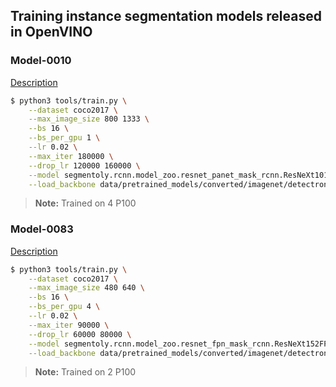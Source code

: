 ## Training instance segmentation models released in OpenVINO


### Model-0010

[Description](https://github.com/opencv/open_model_zoo/tree/develop/intel_models/instance-segmentation-security-0010/description/instance-segmentation-security-0010.md)

```bash
$ python3 tools/train.py \
    --dataset coco2017 \
    --max_image_size 800 1333 \
    --bs 16 \
    --bs_per_gpu 1 \
    --lr 0.02 \
    --max_iter 180000 \
    --drop_lr 120000 160000 \
    --model segmentoly.rcnn.model_zoo.resnet_panet_mask_rcnn.ResNeXt101PANetMaskRCNN \
    --load_backbone data/pretrained_models/converted/imagenet/detectron/resnext101.pth
```
> **Note:** Trained on 4 P100

### Model-0083

[Description](https://github.com/opencv/open_model_zoo/tree/develop/intel_models/instance-segmentation-security-0083/description/instance-segmentation-security-0083.md)

```bash
$ python3 tools/train.py \
    --dataset coco2017 \
    --max_image_size 480 640 \
    --bs 16 \
    --bs_per_gpu 4 \
    --lr 0.02 \
    --max_iter 90000 \
    --drop_lr 60000 80000 \
    --model segmentoly.rcnn.model_zoo.resnet_fpn_mask_rcnn.ResNeXt152FPNMaskRCNN \
    --load_backbone data/pretrained_models/converted/imagenet/detectron/resnext152.pth
```
> **Note:** Trained on 2 P100
